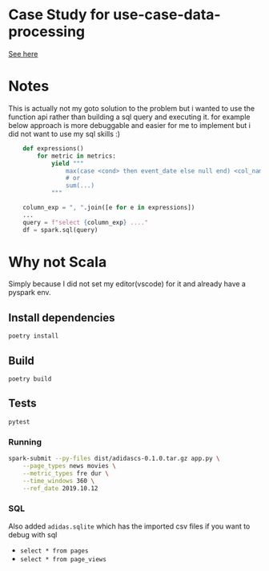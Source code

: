 # Case Study for use-case-data-processing
[See here](https://github.com/amitadlakha1/01-uc-bigdata-processing)

# Notes
This is actually not my goto solution to the problem but i wanted to use the function api
rather than building a sql query and executing it. for example
below approach is more debuggable and easier for me to implement
but i did not want to use my sql skills :)

```py
    def expressions()
        for metric in metrics:
            yield """
                max(case <cond> then event_date else null end) <col_name>
                # or
                sum(...)
            """

    column_exp = ", ".join([e for e in expressions])
    ...
    query = f"select {column_exp} ...."
    df = spark.sql(query)
```

# Why not Scala
Simply because I did not set my editor(vscode) for it and already have a pyspark env.


## Install dependencies
`poetry install`

## Build
`poetry build`

## Tests
`pytest`

### Running
```sh
spark-submit --py-files dist/adidascs-0.1.0.tar.gz app.py \
    --page_types news movies \
    --metric_types fre dur \
    --time_windows 360 \
    --ref_date 2019.10.12
```

### SQL
Also added `adidas.sqlite` which has the imported csv files if you want to debug with sql
- `select * from pages`
- `select * from page_views`